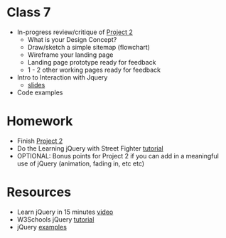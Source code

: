 # Class 7

* In-progress review/critique of [Project 2](/projects/Project2.md)
	* What is your Design Concept?
	* Draw/sketch a simple sitemap (flowchart)
	* Wireframe your landing page
	* Landing page prototype ready for feedback
	* 1 - 2 other working pages ready for feedback
* Intro to Interaction with Jquery
	* [slides](/slides/jquery.pdf)
* Code examples

# Homework
* Finish [Project 2](/projects/Project2.md) 
* Do the Learning jQuery with Street Fighter [tutorial](https://www.thinkful.com/learn/intro-to-jquery/)
* OPTIONAL: Bonus points for Project 2 if you can add in a meaningful use of jQuery (animation, fading in, etc etc)

# Resources
* Learn jQuery in 15 minutes [video](https://www.youtube.com/watch?v=v-RC3kJCL4c)
* W3Schools jQuery [tutorial](https://www.w3schools.com/jquery/)
* jQuery [examples](https://www.w3schools.com/jquery/jquery_examples.asp)
